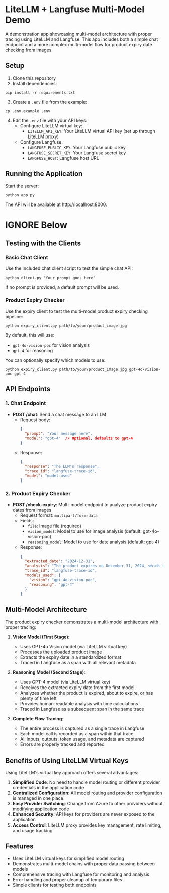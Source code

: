 # LiteLLM + Langfuse Multi-Model Demo

A demonstration app showcasing multi-model architecture with proper tracing using LiteLLM and Langfuse. This app includes both a simple chat endpoint and a more complex multi-model flow for product expiry date checking from images.

## Setup

1. Clone this repository
2. Install dependencies:
```
pip install -r requirements.txt
```
3. Create a `.env` file from the example:
```
cp .env.example .env
```
4. Edit the `.env` file with your API keys:
   - Configure LiteLLM virtual key:
     - `LITELLM_API_KEY`: Your LiteLLM virtual API key (set up through LiteLLM proxy)
   - Configure Langfuse:
     - `LANGFUSE_PUBLIC_KEY`: Your Langfuse public key
     - `LANGFUSE_SECRET_KEY`: Your Langfuse secret key
     - `LANGFUSE_HOST`: Langfuse host URL

## Running the Application

Start the server:
```
python app.py
```

The API will be available at http://localhost:8000.

# IGNORE Below

## Testing with the Clients

### Basic Chat Client

Use the included chat client script to test the simple chat API:
```
python client.py "Your prompt goes here"
```

If no prompt is provided, a default prompt will be used.

### Product Expiry Checker

Use the expiry client to test the multi-model product expiry checking pipeline:
```
python expiry_client.py path/to/your/product_image.jpg
```

By default, this will use:
- `gpt-4o-vision-poc` for vision analysis
- `gpt-4` for reasoning

You can optionally specify which models to use:
```
python expiry_client.py path/to/your/product_image.jpg gpt-4o-vision-poc gpt-4
```

## API Endpoints

### 1. Chat Endpoint

- **POST /chat**: Send a chat message to an LLM
  - Request body:
    ```json
    {
      "prompt": "Your message here",
      "model": "gpt-4"  // Optional, defaults to gpt-4
    }
    ```
  - Response:
    ```json
    {
      "response": "The LLM's response",
      "trace_id": "langfuse-trace-id",
      "model": "model-used"
    }
    ```

### 2. Product Expiry Checker

- **POST /check-expiry**: Multi-model endpoint to analyze product expiry dates from images
  - Request format: `multipart/form-data`
  - Fields:
    - `file`: Image file (required)
    - `vision_model`: Model to use for image analysis (default: gpt-4o-vision-poc)
    - `reasoning_model`: Model to use for date analysis (default: gpt-4)
  - Response:
    ```json
    {
      "extracted_date": "2024-12-31",
      "analysis": "The product expires on December 31, 2024, which is X days from now...",
      "trace_id": "langfuse-trace-id",
      "models_used": {
        "vision": "gpt-4o-vision-poc",
        "reasoning": "gpt-4"
      }
    }
    ```

## Multi-Model Architecture

The product expiry checker demonstrates a multi-model architecture with proper tracing:

1. **Vision Model (First Stage)**:
   - Uses GPT-4o Vision model (via LiteLLM virtual key)
   - Processes the uploaded product image
   - Extracts the expiry date in a standardized format
   - Traced in Langfuse as a span with all relevant metadata

2. **Reasoning Model (Second Stage)**:
   - Uses GPT-4 model (via LiteLLM virtual key)
   - Receives the extracted expiry date from the first model
   - Analyzes whether the product is expired, about to expire, or has plenty of time left
   - Provides human-readable analysis with time calculations
   - Traced in Langfuse as a subsequent span in the same trace

3. **Complete Flow Tracing**:
   - The entire process is captured as a single trace in Langfuse
   - Each model call is recorded as a span within that trace
   - All inputs, outputs, token usage, and metadata are captured
   - Errors are properly tracked and reported

## Benefits of Using LiteLLM Virtual Keys

Using LiteLLM's virtual key approach offers several advantages:

1. **Simplified Code**: No need to handle model routing or different provider credentials in the application code
2. **Centralized Configuration**: All model routing and provider configuration is managed in one place
3. **Easy Provider Switching**: Change from Azure to other providers without modifying application code
4. **Enhanced Security**: API keys for providers are never exposed to the application
5. **Access Control**: LiteLLM proxy provides key management, rate limiting, and usage tracking

## Features

- Uses LiteLLM virtual keys for simplified model routing
- Demonstrates multi-model chains with proper data passing between models
- Comprehensive tracing with Langfuse for monitoring and analysis
- Error handling and proper cleanup of temporary files
- Simple clients for testing both endpoints 